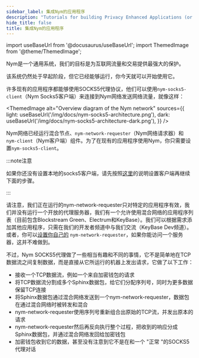 ```yaml
---
sidebar_label: 集成Nym的应用程序
description: "Tutorials for building Privacy Enhanced Applications (or integrating existing apps with Nym)"
hide_title: false
title: 集成Nym的应用程序
---
```


import useBaseUrl from '@docusaurus/useBaseUrl';
import ThemedImage from '@theme/ThemedImage';


Nym是一个通用系统，我们的目标是为互联网流量和交易提供最强大的保护。

该系统仍然处于早起阶段，但它已经能够运行，你今天就可以开始使用它。

许多现有的应用程序都能够使用SOCKS5代理协议，他们可以使用`nym-socks5-client`（Nym Socks5客户端）来连接到Nym网络发送网络流量，就像这样：

<!-- ![Socks5 architecture](/img/docs/nym-socks5-architecture.png) -->
<ThemedImage
  alt="Overview diagram of the Nym network"
  sources={{
    light: useBaseUrl('/img/docs/nym-socks5-architecture.png'),
    dark: useBaseUrl('/img/docs/nym-socks5-architecture-dark.png'),
  }}
/>

Nym网络已经运行混合节点、`nym-network-requester`（Nym网络请求器）和`nym-client`（Nym客户端）组件。为了在现有的应用程序使用Nym，你只需要设置`nym-socks5-client`。

:::note注意

如果你还没有设置本地的socks5客户端，请先按照[这里](/docs/next/develop-with-nym/socks5-client)的说明设置客户端再继续下面的步骤。

:::

请注意，我们正在运行的nym-network-requester只对特定的应用程序有效，我们并没有运行一个开放的代理服务器，我们有一个允许使用混合网络的应用程序列表（目前包含Blockstream Green、Electrum和KeyBase）。我们可以根据需求添加其他应用程序，只需在我们的开发者频道中与我们交流（KeyBase Dev频道）。或者，你可以[设置你自己的](/docs/stable/run-nym-nodes/nodes/requester) `nym-network-requester`，如果你能访问一个服务器，这并不难做到。

不过，Nym SOCKS5代理做了一些相当有趣和不同的事情，它不是简单地在TCP数据流之间复制数据，而是直接从它所运行的机器上发出请求，它做了以下工作：

* 接收一个TCP数据流，例如一个来自加密钱包的请求
* 将TCP数据流分割成多个Sphinx数据包，给它们分配序列号，同时为更多数据保留TCP连接
* 将Sphinx数据包通过混合网络发送到一个nym-network-requester，数据包在通过混合网络时被转发和混合
* nym-network-requester使用序列号重新组合出原始的TCP流，并发出原本的请求
* nym-network-requester然后再反向执行整个过程，把收到的响应分成Sphinx数据包，并通过混合网络发回给加密钱包
* 加密钱包收到它的数据，甚至没有注意到它不是在和一个 "正常 "的SOCKS5代理对话

